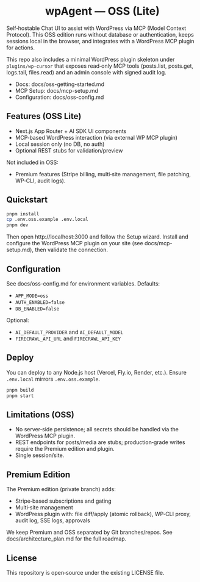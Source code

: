 <h1 align="center">wpAgent — OSS (Lite)</h1>

Self‑hostable Chat UI to assist with WordPress via MCP (Model Context Protocol). This OSS edition runs without database or authentication, keeps sessions local in the browser, and integrates with a WordPress MCP plugin for actions.

This repo also includes a minimal WordPress plugin skeleton under `plugins/wp-cursor` that exposes read‑only MCP tools (posts.list, posts.get, logs.tail, files.read) and an admin console with signed audit log.

- Docs: docs/oss-getting-started.md
- MCP Setup: docs/mcp-setup.md
- Configuration: docs/oss-config.md

## Features (OSS Lite)

- Next.js App Router + AI SDK UI components
- MCP‑based WordPress interaction (via external WP MCP plugin)
- Local session only (no DB, no auth)
- Optional REST stubs for validation/preview

Not included in OSS:
- Premium features (Stripe billing, multi‑site management, file patching, WP‑CLI, audit logs).

## Quickstart

```bash
pnpm install
cp .env.oss.example .env.local
pnpm dev
```

Then open http://localhost:3000 and follow the Setup wizard. Install and configure the WordPress MCP plugin on your site (see docs/mcp-setup.md), then validate the connection.

## Configuration

See docs/oss-config.md for environment variables. Defaults:

- `APP_MODE=oss`
- `AUTH_ENABLED=false`
- `DB_ENABLED=false`

Optional:

- `AI_DEFAULT_PROVIDER` and `AI_DEFAULT_MODEL`
- `FIRECRAWL_API_URL` and `FIRECRAWL_API_KEY`

## Deploy

You can deploy to any Node.js host (Vercel, Fly.io, Render, etc.). Ensure `.env.local` mirrors `.env.oss.example`.

```bash
pnpm build
pnpm start
```

## Limitations (OSS)

- No server‑side persistence; all secrets should be handled via the WordPress MCP plugin.
- REST endpoints for posts/media are stubs; production‑grade writes require the Premium edition and plugin.
- Single session/site.

## Premium Edition

The Premium edition (private branch) adds:

- Stripe‑based subscriptions and gating
- Multi‑site management
- WordPress plugin with: file diff/apply (atomic rollback), WP‑CLI proxy, audit log, SSE logs, approvals

We keep Premium and OSS separated by Git branches/repos. See docs/architecture_plan.md for the full roadmap.

## License

This repository is open‑source under the existing LICENSE file.
